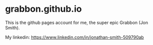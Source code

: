 # grabbon.github.io

This is the github pages account for me, the super epic Grabbon (Jon Smith).

My linkedin: https://www.linkedin.com/in/jonathan-smith-509790ab
